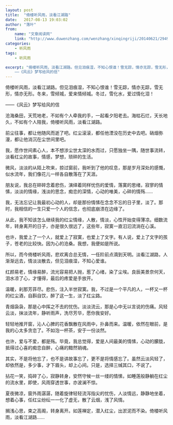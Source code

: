 ```yaml
---
layout: post
title:  "倚楼听风雨，淡看江湖路"
date:   2017-08-13 19:03:02
author: "落叶"
from: 
    name: "文章阅读网"
    link: "http://www.duwenzhang.com/wenzhang/xinqingriji/20140621/294982.html"
categories: 
    - 听风雨
tags: 
    - 听风雨

excerpt: "倚楼听风雨，淡看江湖路。但见泪痕湿，不知心恨谁！雪无踪，情亦无踪，雪无形，情亦无形。冬来，雪倾城，爱来情倾城。冬过，雪化水，爱过情化泪！
	——《风云》梦写给风的信"
---
```

倚楼听风雨，淡看江湖路。但见泪痕湿，不知心恨谁！雪无踪，情亦无踪，雪无形，情亦无形。冬来，雪倾城，爱来情倾城。冬过，雪化水，爱过情化泪！

——《风云》梦写给风的信

沧海桑田，天荒地老，不如有个人牵我的手，一起看夕阳老去。海枯石烂，天长地久，不如有个人陪我，倚楼听风雨，淡看江湖路。

前尘往事，都让他随风而逝了吧。红尘滚滚，都任他湮没在历史中去吧。硝烟弥漫，都让他消沉在尘世间里吧。

我，愿作世间素心人，本不想涉尘世太深的水而过，只愿独坐一隅，随世事流转，淡看红尘的故事，情感，梦想，琐碎的生活。

微风，淡淡的从陌上吹来，掠过窗前，我听到了他的叹息，那是岁月深处的感慨，似水流年，我们像花儿一样各自散落在了天涯。

朋友说，我总在碎碎念着悲伤，演绎着同样忧伤的爱情，落寞的思绪，寂寥的情愫，淡淡的情缘，浅淡的思念，痴恋的深情，心动的唯美，心碎的情殇……

我，无法忘记让我最初心动的人，却是那份情愫在念念不忘的日子里，淡了。那时，我相信的一生只爱一个人的信念，也彻底崩溃在边缘了。

从此，我不知该怎么继续我的红尘情缘，人散，情淡，心性开始变得薄凉。细数流年，转身离开的日子，亦是很久很远了，这些年，寂寞一直汩汩流淌在心溪。

也许，我爱上了一个人，就爱上了寂寞，也爱上了文字。有人说，爱上了文字的孩子，苍老的比较快。因为心的沧桑。我想，我便如是所说。

所以，而今倚楼听风雨，悲欢离合总无情，一任阶前点滴到天明。淡看江湖路，人渐渐远去，情淡淡散去，但见泪痕湿，不知心爱谁。

红颜易老，情缘易醉，流光容易把人抛，惹了心绪，染了尘埃。良辰美景奈何天，泪水凉了心，才懂得，最后的疼爱是手放开。

温暖，刹那芳菲尽。悲伤，注入半世寂寞。我，不过是一个平凡的人，一杯又一杯的红尘酒，自斟自饮，醉了这一生，淡了红尘路。

青烟袅袅，那是心中挥之不去的忧伤。淡淡流云，那是心中无以言说的伤痛。风轻云淡，抹淡流年，静听雨声，洗尽芳华，愿你我安好。

轻轻地推开窗，沁人心脾的花香飘散在风雨中，扑鼻而来。温暖，依然在眼前，是我的心太多贪恋了。不如泡一杯茶，安于一份淡然。

也许，爱与不爱，都是殇。毕竟，我总觉得，爱是人间最美的情愫，心动的朦胧，抵得过心喜的痴恋自醉，心痛的黯然销魂。

其实，不是将他忘了，也不是讲故事忘了，更不是将情感忘了。虽然云淡风轻了，却依然是，多少事，才下眉头，却上心间。只是，选择三缄其口，不说了。

拈花一笑，捣碎了心，寂静转身，安然守候一丝一缕的情愫，如睡莲般静躺在红尘的流水里，即使，风雨穿透世事，亦波澜不惊。

夏夜微凉，窗外雨潺潺，随着旋律轻轻流泻指尖的忧伤，人淡情远，静静地坐着，想着心事，任红尘纷纭一一化了虚无，散了云烟，浅了风情。

搁浅心思，束之高阁，转身离开。如莲禅定，潜入红尘，出淤泥而不染。倚楼听风雨，淡看江湖路……